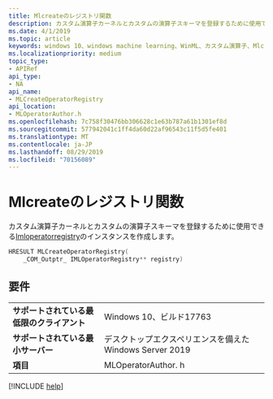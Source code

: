 ```yaml
---
title: Mlcreateのレジストリ関数
description: カスタム演算子カーネルとカスタムの演算子スキーマを登録するために使用できる**Imloperatorregistry**のインスタンスを作成します。
ms.date: 4/1/2019
ms.topic: article
keywords: windows 10、windows machine learning、WinML、カスタム演算子、Mlcreateoperators レジストリ
ms.localizationpriority: medium
topic_type:
- APIRef
api_type:
- NA
api_name:
- MLCreateOperatorRegistry
api_location:
- MLOperatorAuthor.h
ms.openlocfilehash: 7c758f30476bb306628c1e63b787a61b1301ef8d
ms.sourcegitcommit: 577942041c1ff4da60d22af96543c11f5d5fe401
ms.translationtype: MT
ms.contentlocale: ja-JP
ms.lasthandoff: 08/29/2019
ms.locfileid: "70156089"
---
```

# <a name="mlcreateoperatorregistry-function"></a>Mlcreateのレジストリ関数

カスタム演算子カーネルとカスタムの演算子スキーマを登録するために使用できる[Imloperatorregistry](IMLOperatorRegistry.md)のインスタンスを作成します。

```cpp
HRESULT MLCreateOperatorRegistry(
    _COM_Outptr_ IMLOperatorRegistry** registry)
```

## <a name="requirements"></a>要件

| | |
|-|-|
| **サポートされている最低限のクライアント** | Windows 10、ビルド17763 |
| **サポートされている最小サーバー** | デスクトップエクスペリエンスを備えた Windows Server 2019 |
| **項目** | MLOperatorAuthor. h |

[!INCLUDE [help](../../includes/get-help.md)]
